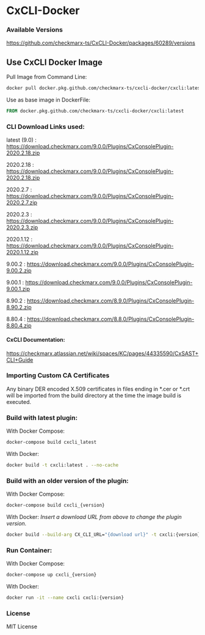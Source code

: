 # CxCLI-Docker
### Available Versions

https://github.com/checkmarx-ts/CxCLI-Docker/packages/60289/versions

## Use CxCLI Docker Image

Pull Image from Command Line:
```sh
docker pull docker.pkg.github.com/checkmarx-ts/cxcli-docker/cxcli:latest
```

Use as base image in DockerFile:
```Dockerfile
FROM docker.pkg.github.com/checkmarx-ts/cxcli-docker/cxcli:latest
```

### CLI Download Links used:
latest (9.0) : https://download.checkmarx.com/9.0.0/Plugins/CxConsolePlugin-2020.2.18.zip

2020.2.18 : https://download.checkmarx.com/9.0.0/Plugins/CxConsolePlugin-2020.2.18.zip

2020.2.7 : https://download.checkmarx.com/9.0.0/Plugins/CxConsolePlugin-2020.2.7.zip

2020.2.3 : https://download.checkmarx.com/9.0.0/Plugins/CxConsolePlugin-2020.2.3.zip

2020.1.12 : https://download.checkmarx.com/9.0.0/Plugins/CxConsolePlugin-2020.1.12.zip

9.00.2 : https://download.checkmarx.com/9.0.0/Plugins/CxConsolePlugin-9.00.2.zip

9.00.1 : https://download.checkmarx.com/9.0.0/Plugins/CxConsolePlugin-9.00.1.zip

8.90.2 : https://download.checkmarx.com/8.9.0/Plugins/CxConsolePlugin-8.90.2.zip

8.80.4 : https://download.checkmarx.com/8.8.0/Plugins/CxConsolePlugin-8.80.4.zip

#### CxCLI Documentation: 

https://checkmarx.atlassian.net/wiki/spaces/KC/pages/44335590/CxSAST+CLI+Guide


### Importing Custom CA Certificates

Any binary DER encoded X.509 certificates in files ending in *.cer or *.crt will be imported from the build directory at the time the image build is executed.

### Build with latest plugin:

With Docker Compose:
```sh
docker-compose build cxcli_latest
```

With Docker:

```sh
docker build -t cxcli:latest . --no-cache
```

### Build with an older version of the plugin:
With Docker Compose:
```sh
docker-compose build cxcli_{version}
```

With Docker:
*Insert a download URL from above to change the plugin version.*

```sh
docker build --build-arg CX_CLI_URL="{download url}" -t cxcli:{version} . --no-cache
```

### Run Container:
With Docker Compose:
```sh
docker-compose up cxcli_{version}
```

With Docker:
```sh
docker run -it --name cxcli cxcli:{version}
```
### License

MIT License

